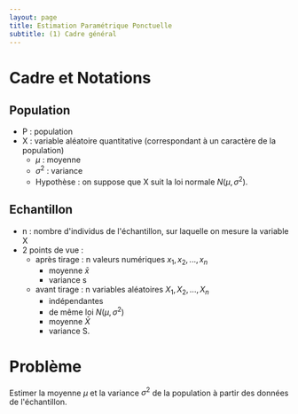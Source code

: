```yaml
---
layout: page
title: Estimation Paramétrique Ponctuelle
subtitle: (1) Cadre général
---
```


# Cadre et Notations

## Population

* P : population
* X : variable aléatoire quantitative (correspondant à un caractère de la population)
    * $\mu$ : moyenne 
    * $\sigma^2$ : variance
    * Hypothèse : on suppose que X suit la loi normale $N(\mu, \sigma^2)$. 

## Echantillon

* n : nombre d'individus de l'échantillon, sur laquelle on mesure la variable X
* 2 points de vue : 
    * après tirage : n valeurs numériques $x_1, x_2, ..., x_n$
        * moyenne $\bar x$
        * variance s   
    * avant tirage : n variables aléatoires $X_1, X_2, ..., X_n$
        * indépendantes
        * de même loi $N(\mu, \sigma^2)$ 
        * moyenne $\bar X$
        * variance S.

# Problème

Estimer la moyenne $\mu$ et la variance $\sigma^2$ de la population à partir des données de l'échantillon.



